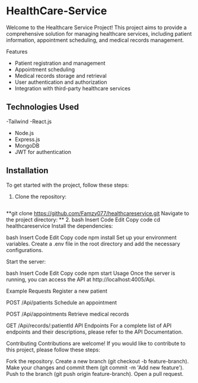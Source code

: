 # HealthCare-Service
Welcome to the Healthcare Service Project! 
This project aims to provide a comprehensive solution for managing healthcare services, including patient information, appointment scheduling, and medical records management.

Features

- Patient registration and management
- Appointment scheduling
- Medical records storage and retrieval
- User authentication and authorization
- Integration with third-party healthcare services

## Technologies Used

-Tailwind
-React.js
- Node.js
- Express.js
- MongoDB
- JWT for authentication

## Installation

To get started with the project, follow these steps:

1. Clone the repository:
   ```bash
  **git clone https://github.com/Famzy077/healthcareservice.git
   Navigate to the project directory:
**
2. bash
Insert Code
Edit
Copy code
cd healthcareservice
Install the dependencies:

bash
Insert Code
Edit
Copy code
npm install
Set up your environment variables. Create a .env file in the root directory and add the necessary configurations.

Start the server:

bash
Insert Code
Edit
Copy code
npm start
Usage
Once the server is running, you can access the API at http://localhost:4005/Api.

Example Requests
Register a new patient

POST /Api/patients
Schedule an appointment

POST /Api/appointments
Retrieve medical records

GET /Api/records/:patientId
API Endpoints
For a complete list of API endpoints and their descriptions, please refer to the API Documentation.

Contributing
Contributions are welcome! If you would like to contribute to this project, please follow these steps:

Fork the repository.
Create a new branch (git checkout -b feature-branch).
Make your changes and commit them (git commit -m 'Add new feature').
Push to the branch (git push origin feature-branch).
Open a pull request.
